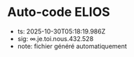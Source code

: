 # Auto-code ELIOS
- ts: 2025-10-30T05:18:19.986Z
- sig: ∞.je.toi.nous.432.528
- note: fichier généré automatiquement